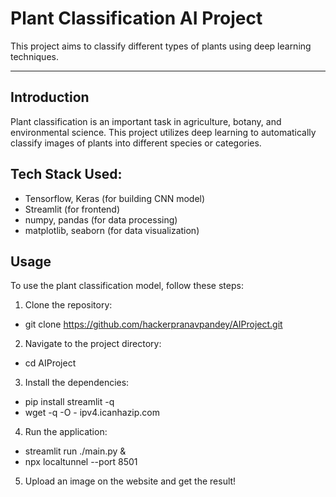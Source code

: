 # Plant Classification AI Project

This project aims to classify different types of plants using deep learning techniques.

---

## Introduction

Plant classification is an important task in agriculture, botany, and environmental science. This project utilizes deep learning to automatically classify images of plants into different species or categories.

## Tech Stack Used:

- Tensorflow, Keras (for building CNN model)
- Streamlit (for frontend)
- numpy, pandas (for data processing)
- matplotlib, seaborn (for data visualization)

## Usage

To use the plant classification model, follow these steps:

1. Clone the repository: <br>
- git clone https://github.com/hackerpranavpandey/AIProject.git
2. Navigate to the project directory:
- cd AIProject
3. Install the dependencies:
- pip install streamlit -q
- wget -q -O - ipv4.icanhazip.com
4. Run the application: 
- streamlit run ./main.py &
- npx localtunnel --port 8501
5. Upload an image on the website and get the result!